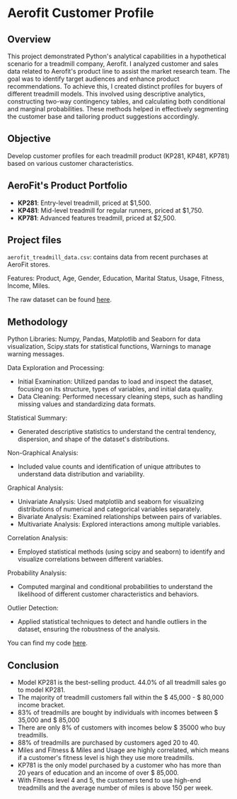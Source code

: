 # Aerofit Customer Profile

## Overview

This project demonstrated Python's analytical capabilities in a hypothetical scenario for a treadmill company, Aerofit. I analyzed customer and sales data related to Aerofit's product line to assist the market research team. The goal was to identify target audiences and enhance product recommendations. To achieve this, I created distinct profiles for buyers of different treadmill models. This involved using descriptive analytics, constructing two-way contingency tables, and calculating both conditional and marginal probabilities. These methods helped in effectively segmenting the customer base and tailoring product suggestions accordingly. 

## Objective
Develop customer profiles for each treadmill product (KP281, KP481, KP781) based on various customer characteristics.

## AeroFit's Product Portfolio
- **KP281**: Entry-level treadmill, priced at $1,500.
- **KP481**: Mid-level treadmill for regular runners, priced at $1,750.
- **KP781**: Advanced features treadmill, priced at $2,500.

## Project files
```aerofit_treadmill_data.csv```: contains data from recent purchases at AeroFit stores.

Features: Product, Age, Gender, Education, Marital Status, Usage, Fitness, Income, Miles.

The raw dataset can be found [here](https://github.com/Mvanhuffel/Data-Analysis-Projects/blob/63176dbc18aeb20b3ee1755208c4707dab06e738/Aerofit%20Buyer%20Profile/aerofit_treadmill_data.csv).

## Methodology

Python Libraries: Numpy, Pandas, Matplotlib and Seaborn for data visualization, Scipy.stats for statistical functions, Warnings to manage warning messages.

Data Exploration and Processing:
- Initial Examination: Utilized pandas to load and inspect the dataset, focusing on its structure, types of variables, and initial data quality.
- Data Cleaning: Performed necessary cleaning steps, such as handling missing values and standardizing data formats.

Statistical Summary:
- Generated descriptive statistics to understand the central tendency, dispersion, and shape of the dataset's distributions.

Non-Graphical Analysis:
- Included value counts and identification of unique attributes to understand data distribution and variability.

Graphical Analysis:
- Univariate Analysis: Used matplotlib and seaborn for visualizing distributions of numerical and categorical variables separately.
- Bivariate Analysis: Examined relationships between pairs of variables.
- Multivariate Analysis: Explored interactions among multiple variables.

Correlation Analysis:
- Employed statistical methods (using scipy and seaborn) to identify and visualize correlations between different variables.

Probability Analysis:
- Computed marginal and conditional probabilities to understand the likelihood of different customer characteristics and behaviors.

Outlier Detection:
- Applied statistical techniques to detect and handle outliers in the dataset, ensuring the robustness of the analysis.

You can find my code [here](https://github.com/Mvanhuffel/Data-Analysis-Projects/blob/98dc59dee95f1907cae35019a3f6e83418c94ca3/Aerofit%20Customer%20Profile/aerofit_treadmill_customer_profile_analysis.ipynb).

## Conclusion

- Model KP281 is the best-selling product. 44.0% of all treadmill sales go to model KP281.
- The majority of treadmill customers fall within the $ 45,000 - $ 80,000 income bracket.
- 83% of treadmills are bought by individuals with incomes between $ 35,000 and $ 85,000
- There are only 8% of customers with incomes below $ 35000 who buy treadmills.
- 88% of treadmills are purchased by customers aged 20 to 40.
- Miles and Fitness & Miles and Usage are highly correlated, which means if a customer's fitness level is high they use more treadmills.
- KP781 is the only model purchased by a customer who has more than 20 years of education and an income of over $ 85,000.
- With Fitness level 4 and 5, the customers tend to use high-end treadmills and the average number of miles is above 150 per week.
